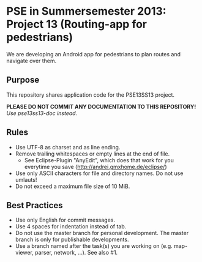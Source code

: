 # PSE in Summersemester 2013: Project 13 (Routing-app for pedestrians)

We are developing an Android app for pedestrians to plan routes and navigate over them.

## Purpose

This repository shares application code for the PSE13SS13 project.

**PLEASE DO NOT COMMIT ANY DOCUMENTATION TO THIS REPOSITORY!**
*Use pse13ss13-doc instead.*

## Rules

* Use UTF-8 as charset and <lf> as line ending.
* Remove trailing whitespaces or empty lines at the end of file.
  * See Eclipse-Plugin "AnyEdit", which does that work for you everytime you save (http://andrei.gmxhome.de/eclipse/)
* Use only ASCII characters for file and directory names. Do not use umlauts!
* Do not exceed a maximum file size of 10 MiB.

## Best Practices

* Use only English for commit messages.
* Use 4 spaces for indentation instead of tab.
* Do not use the master branch for personal development. The master branch is only for publishable developments.
* Use a branch named after the task(s) you are working on (e.g. map-viewer, parser, network, ...). See also #1.
